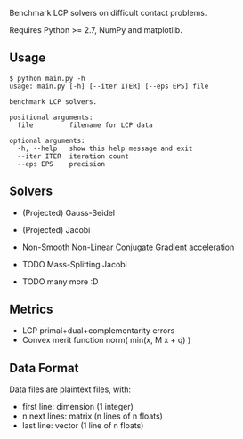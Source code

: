 Benchmark LCP solvers on difficult contact problems.

Requires Python >= 2.7, NumPy and matplotlib.

Usage
-----

```
$ python main.py -h
usage: main.py [-h] [--iter ITER] [--eps EPS] file

benchmark LCP solvers.

positional arguments:
  file         filename for LCP data

optional arguments:
  -h, --help   show this help message and exit
  --iter ITER  iteration count
  --eps EPS    precision
```



Solvers
-------

- (Projected) Gauss-Seidel
- (Projected) Jacobi
- Non-Smooth Non-Linear Conjugate Gradient acceleration

- TODO Mass-Splitting Jacobi
- TODO many more :D

Metrics
-------

- LCP primal+dual+complementarity errors
- Convex merit function norm( min(x, M x + q) )

Data Format
-----------

Data files are plaintext files, with:
- first line: dimension (1 integer)
- n next lines: matrix (n lines of n floats)
- last line: vector (1 line of n floats)




